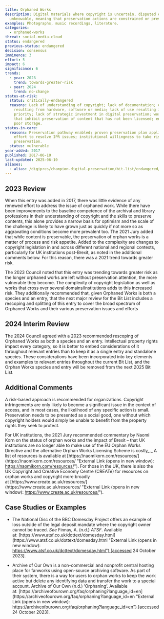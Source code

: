```yaml
---
title: Orphaned Works
description: Digital materials where copyright is uncertain, disputed or
  unknowable, meaning that preservation actions are constrained or prevented.
examples: Photographs, music recordings, literature.
categories:
  - orphaned-works
threat: social-media-cloud
status: endangered
previous-status: endangered
decision: consensus
imminence: 3
effort: 5
impact: 6
significance: 6
trends:
  - year: 2023
    trend: towards-greater-risk
  - year: 2024
    trend: no-change
status-at-risk:
  status: critically-endangered
  reasons: Lack of understanding of copyright; lack of documentation; dependencies
    resulting from hardware, software or media; lack of use resulting in lack of
    priority; lack of strategic investment in digital preservation; workflows
    that inhibit preservation of content that has not been licensed; encryption;
    poor storage.
status-in-care:
  reasons: Preservation pathway enabled; proven preservation plan applied; active
    effort to resolve IPR issues; institutional willingness to take risks for
    preservation.
  status: vulnerable
year-added: 2017
published: 2017-06-10
last-updated: 2025-06-10
aliases:
  - alias: /digipres/champion-digital-preservation/bit-list/endangered/bitlist-orphaned-works
---
```

## 2023 Review

When this entry was added in 2017, there was little evidence of any renewed effort to address the issue of orphaned work. While there have been improvements to the baseline competence of the archival and library professions in their understanding of copyright and the skills to preserve contents, this alone provides a narrow basis for optimism and the scale of the challenge is likely to have grown just as quickly if not more so as aggravating conditions become more prevalent too. The 2021 Jury added that while content is preservable, the preservation of orphan works is a matter of process and risk appetite. Added to the complexity are changes to copyright legislation in and across different national and regional contexts, particularly for UK institutions post-Brexit, as noted in the additional comments below. For this reason, there was a 2021 trend towards greater risk.

The 2023 Council noted that this entry was trending towards greater risk as the longer orphaned works are left without preservation attention, the more vulnerable they become. The complexity of copyright legislation as well as works that cross over several domains/institutions adds to this increased risk. They additionally recommended that, given Orphaned Works is both a species and an entry, that the next major review for the Bit List includes a rescoping and splitting of this entry to cover the broad spectrum of Orphaned Works and their various preservation issues and efforts

## 2024 Interim Review

The 2024 Council agreed with a 2023 recommended rescoping of Orphaned Works as both a species and an entry. Intellectual property rights impact every category, so it is better to embed considerations of it throughout relevant entries than to keep it as a single entry and standalone species. These considerations have been incorporated into key elements and examples to relevant entries throughout the current Bit List, and the Orphan Works species and entry will be removed from the next 2025 Bit List.

## Additional Comments

A risk-based approach is recommended for organizations. Copyright infringements are only likely to become a significant issue in the context of access, and in most cases, the likelihood of any specific action is small. Preservation needs to be presented as a social good, one without which copyright holders would simply be unable to benefit from the property rights they seek to protect.

For UK institutions, the 2021 Jury recommended commentary by Naomi Korn on the status of orphan works and the impact of Brexit – that UK institutions are no longer able to make use of the EU Orphan Works Directive and the alternative Orphan Works Licensing Scheme is costly_._ A list of resources is available at [](https://naomikorn.com/resources/ "External Link (opens in new window): https://naomikorn.com/resources/")[https://naomikorn.com/resources/](https://naomikorn.com/resources/ "External Link (opens in new window): https://naomikorn.com/resources/"). For those in the UK, there is also the UK Copyright and Creative Economy Centre (CREATe) for resources on orphan works and copyright more broadly at [](https://www.create.ac.uk/resources/ "External Link (opens in new window): https://www.create.ac.uk/resources/")[https://www.create.ac.uk/resources/](https://www.create.ac.uk/resources/ "External Link (opens in new window): https://www.create.ac.uk/resources/").

## Case Studies or Examples

- The National Disc of the BBC Domesday Project offers an example of loss outside of the legal deposit mandate where the copyright owner cannot be traced. _See_ Finnay, A. (n.d.) _ATSF_. Available at: [](https://www.atsf.co.uk/dottext/domesday.html "External Link (opens in new window): https://www.atsf.co.uk/dottext/domesday.html")[https://www.atsf.co.uk/dottext/domesday.html](https://www.atsf.co.uk/dottext/domesday.html "External Link (opens in new window): https://www.atsf.co.uk/dottext/domesday.html") [accessed 24 October 2023].
    
- Archive of Our Own is a non-commercial and nonprofit central hosting place for fanworks using open-source archiving software. As part of their system, there is a way for users to orphan works to keep the work active but delete any identifying data and transfer the work to a special account. Archive of Our Own (n.d.) ‘Orphaning’. Available at: [](https://archiveofourown.org/faq/orphaning?language_id=en "External Link (opens in new window): https://archiveofourown.org/faq/orphaning?language_id=en")[https://archiveofourown.org/faq/orphaning?language_id=en](https://archiveofourown.org/faq/orphaning?language_id=en "External Link (opens in new window): https://archiveofourown.org/faq/orphaning?language_id=en") [accessed 24 October 2023].
